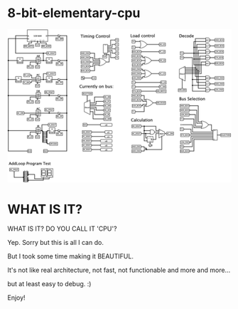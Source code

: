 # 8-bit-elementary-cpu

![](https://raw.githubusercontent.com/potados99/8-bit-elementary-cpu/master/ex_with_display.png)

# WHAT IS IT?
WHAT IS IT? DO YOU CALL IT 'CPU'?

Yep. Sorry but this is all I can do.

But I took some time making it BEAUTIFUL.

It's not like real architecture, not fast, not functionable and more and more...

but at least easy to debug. :)
 
Enjoy!
